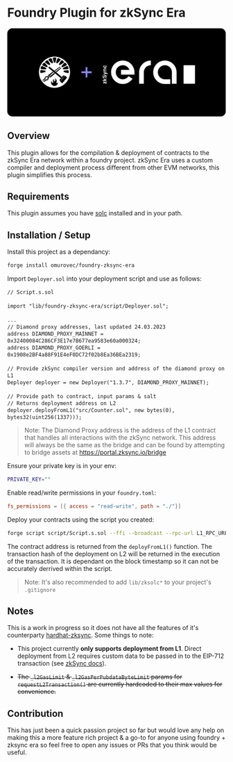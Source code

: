 # Foundry Plugin for zkSync Era

![Preview](preview.png)

## Overview

This plugin allows for the compilation & deployment of contracts to the zkSync Era network within a foundry project. zkSync Era uses a custom compiler and deployment process different from other EVM networks, this plugin simplifies this process.

## Requirements

This plugin assumes you have [solc](https://docs.soliditylang.org/en/latest/installing-solidity.html) installed and in your path.

## Installation / Setup

Install this project as a dependancy:

```sh
forge install omurovec/foundry-zksync-era
```

Import `Deployer.sol` into your deployment script and use as follows:

```solidity
// Script.s.sol

import "lib/foundry-zksync-era/script/Deployer.sol";

...
// Diamond proxy addresses, last updated 24.03.2023
address DIAMOND_PROXY_MAINNET = 0x32400084C286CF3E17e7B677ea9583e60a000324;
address DIAMOND_PROXY_GOERLI = 0x1908e2BF4a88F91E4eF0DC72f02b8Ea36BEa2319;

// Provide zkSync compiler version and address of the diamond proxy on L1
Deployer deployer = new Deployer("1.3.7", DIAMOND_PROXY_MAINNET);

// Provide path to contract, input params & salt
// Returns deployment address on L2
deployer.deployFromL1("src/Counter.sol", new bytes(0), bytes32(uint256(1337)));
```

> Note: The Diamond Proxy address is the address of the L1 contract that handles all interactions with the zkSync network. This address will always be the same as the bridge and can be found by attempting to bridge assets at https://portal.zksync.io/bridge

Ensure your private key is in your env:

```sh
PRIVATE_KEY=""
```

Enable read/write permissions in your `foundry.toml`:

```toml
fs_permissions = [{ access = "read-write", path = "./"}]
```

Deploy your contracts using the script you created:

```sh
forge script script/Script.s.sol --ffi --broadcast --rpc-url L1_RPC_URL
```

The contract address is returned from the `deployFromL1()` function. The transaction hash of the deployment on L2 will be returned in the execution of the transaction. It is dependant on the block timestamp so it can not be accurately derrived within the script.

> Note: It's also recommended to add `lib/zksolc*` to your project's `.gitignore`

## Notes

This is a work in progress so it does not have all the features of it's counterparty [hardhat-zksync](https://github.com/matter-labs/hardhat-zksync). Some things to note:

- This project currently **only supports deployment from L1**. Direct deployment from L2 requires custom data to be passed in to the EIP-712 transaction (see [zkSync docs](https://era.zksync.io/docs/api/api.html#eip712)).

- ~~The `_l2GasLimit` & `_l2GasPerPubdataByteLimit` params for `requestL2Transaction()` are currently hardcoded to their max values for convenience.~~

## Contribution

This has just been a quick passion project so far but would love any help on making this a more feature rich project & a go-to for anyone using foundry + zksync era so feel free to open any issues or PRs that you think would be useful.

